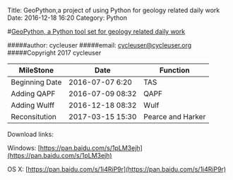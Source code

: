Title: GeoPython,a project of using Python for geology related daily work
Date: 2016-12-18 16:20
Category: Python


#[GeoPython, a Python tool set for geology related daily work](https://github.com/chinageology/GeoPython)



#####author: cycleuser
#####email: cycleuser@cycleuser.org
#####Copyright 2017 cycleuser


|MileStone|Date|Function|
|--|--|--|
|Beginning Date|2016-07-07 6:20|TAS|
|Adding QAPF|2016-07-09 08:32|QAPF|
|Adding Wulff|2016-12-18 08:32|Wulf|
|Reconsitution|2017-03-15 15:30|Pearce and  Harker|

Download links:

Windows:
[https://pan.baidu.com/s/1pLM3ejh](https://pan.baidu.com/s/1pLM3ejh)



OS X:
[https://pan.baidu.com/s/1i4RiP9r](https://pan.baidu.com/s/1i4RiP9r)
